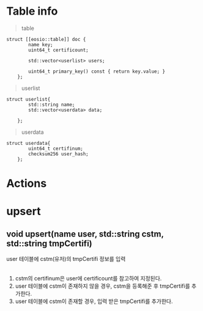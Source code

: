 Table info
==========
> table

	struct [[eosio::table]] doc {
			name key;
			uint64_t certificount;

			std::vector<userlist> users;
			
			uint64_t primary_key() const { return key.value; }
		};
		
> userlist
	
	struct userlist{
			std::string name;
			std::vector<userdata> data;

		};
		
> userdata

	struct userdata{
			uint64_t certifinum;
			checksum256 user_hash;
		};



Actions
=========
# upsert
## void upsert(name user, std::string cstm, std::string tmpCertifi)

user 테이블에 cstm(유저)의 tmpCertifi 정보를 입력<br><br>
1. cstm의 certifinum은 user에 certificount를 참고하여 지정된다.<br>
2. user 테이블에 cstm이 존재하지 않을 경우, cstm을 등록해준 후 tmpCertifi를 추가한다.<br>
3. user 테이블에 cstm이 존재할 경우, 입력 받은 tmpCertifi를 추가한다.<br>






